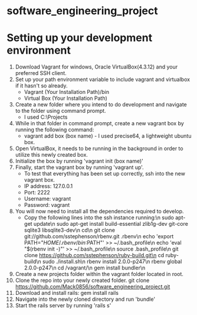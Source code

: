 software_engineering_project
============================

Setting up your development environment
============================
1. Download Vagrant for windows, Oracle VirtualBox(4.3.12) and your preferred SSH client.
2. Set up your path environment variable to include vagrant and virtualbox if it hasn't so already.
   - Vagrant (Your Installation Path)/bin
   - Virtual Box (Your Installation Path)
3. Create a new folder where you intend to do development and navigate to the folder using command prompt.
   - I used C:\Projects
4. While in that folder in command prompt, create a new vagrant box by running the following command:
   - vagrant add box (box name) - I used precise64, a lightweight ubuntu box.
5. Open VirtualBox, it needs to be running in the background in order to utilize this newly created box.
6. Initialize the box by running 'vagrant init (box name)'
7. Finally, start the vagrant box by running 'vagrant up'.
   - To test that everything has been set up correctly, ssh into the new vagrant box.
   - IP address: 127.0.0.1
   - Port: 2222
   - Username: vagrant
   - Password: vagrant
8. You will now need to install all the dependencies required to develop.
   - Copy the following lines into the ssh instance running:\n
sudo apt-get update\n
sudo apt-get install build-essential zlib1g-dev git-core sqlite3 libsqlite3-dev\n
cd\n
git clone git://github.com/sstephenson/rbenv.git .rbenv\n
echo 'export PATH="$HOME/.rbenv/bin:$PATH"' >> ~/.bash_profile\n
echo 'eval "$(rbenv init -)"' >> ~/.bash_profile\n
source .bash_profile\n
git clone https://github.com/sstephenson/ruby-build.git\n
cd ruby-build\n
sudo ./install.sh\n
rbenv install 2.0.0-p247\n
rbenv global 2.0.0-p247\n
cd /vagrant/\n
gem install bundler\n
9. Create a new projects folder within the vagrant folder located in root.
10. Clone the repo into your newly created folder. git clone https://github.com/Mack0856/software_engineering_project.git
10. Download and install rails: gem install rails
11. Navigate into the newly cloned directory and run 'bundle'
12. Start the rails server by running 'rails s'
